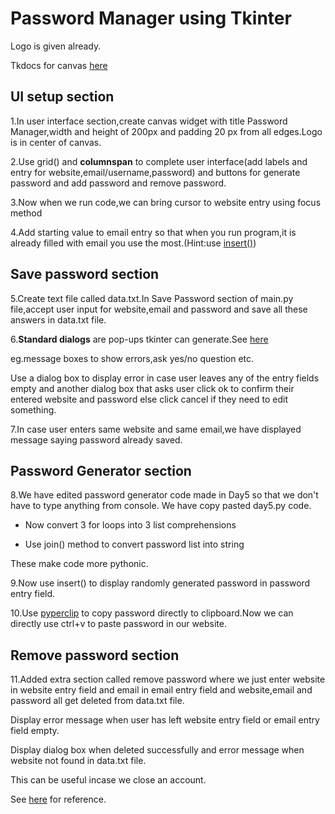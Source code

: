 # Password Manager using Tkinter

Logo is given already.

Tkdocs for canvas [here](https://tkdocs.com/tutorial/canvas.html)


## UI setup section

1.In user interface section,create canvas widget with title Password Manager,width and height of 200px and padding 20 px from all edges.Logo is in center of canvas.

2.Use grid() and **columnspan** to complete user interface(add labels and entry for website,email/username,password) and buttons for generate password and add password and remove password.

3.Now when we run code,we can bring cursor to website entry using focus method

4.Add starting value to email entry so that when you run program,it is already filled with email you use the most.(Hint:use [insert()](https://tkdocs.com/tutorial/widgets.html#entry))


## Save password section


5.Create text file called data.txt.In Save Password section of main.py file,accept user input for website,email and password and save all these answers in data.txt file.

6.**Standard dialogs** are pop-ups tkinter can generate.See [here](https://docs.python.org/3/library/tkinter.messagebox.html)

eg.message boxes to show errors,ask yes/no question etc.

Use  a dialog box to display error in case user leaves any of the entry fields empty and another dialog box that asks user click ok to confirm their entered website and password else click cancel if they need to edit something.

7.In case user enters same website and same email,we have displayed message saying password already saved.

## Password Generator section

8.We have edited password generator code made in Day5 so that we don't have to type anything from console.
We have copy pasted day5.py code.

* Now convert 3 for loops into 3 list comprehensions 

* Use join() method to convert password list into string

These make code more pythonic.

9.Now use insert() to display randomly generated password in password entry field.

10.Use [pyperclip](https://pypi.org/project/pyperclip/) to copy password directly to clipboard.Now we can directly use ctrl+v to paste password in our website.

## Remove password section

11.Added extra section called remove password where we just enter website in website entry field and email in email entry field and website,email and password all get deleted from data.txt file.

Display error message when user has left website entry field or email entry field empty.

Display dialog box when deleted successfully and error message when website not found in data.txt file.

This can be useful incase we close an account.

See [here](https://www.geeksforgeeks.org/how-to-delete-data-from-file-in-python/) for reference.
